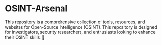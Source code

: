 # OSINT-Arsenal
This repository is a comprehensive collection of tools, resources, and websites for Open-Source Intelligence (OSINT). This repository is designed for investigators, security researchers, and enthusiasts looking to enhance their OSINT skills. 🚀
